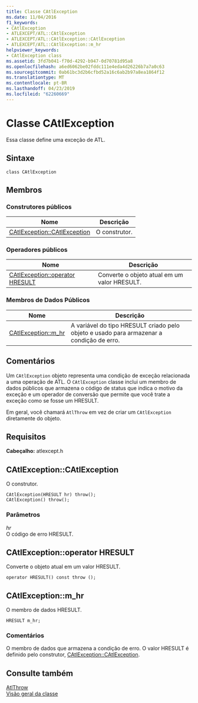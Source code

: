 ```yaml
---
title: Classe CAtlException
ms.date: 11/04/2016
f1_keywords:
- CAtlException
- ATLEXCEPT/ATL::CAtlException
- ATLEXCEPT/ATL::CAtlException::CAtlException
- ATLEXCEPT/ATL::CAtlException::m_hr
helpviewer_keywords:
- CAtlException class
ms.assetid: 3fd7b041-f70d-4292-b947-0d70781d95a8
ms.openlocfilehash: a6ed6062be02fddc111e4eda4d26226b7a7a0c63
ms.sourcegitcommit: 0ab61bc3d2b6cfbd52a16c6ab2b97a8ea1864f12
ms.translationtype: MT
ms.contentlocale: pt-BR
ms.lasthandoff: 04/23/2019
ms.locfileid: "62260669"
---
```

# <a name="catlexception-class"></a>Classe CAtlException

Essa classe define uma exceção de ATL.

## <a name="syntax"></a>Sintaxe

```
class CAtlException
```

## <a name="members"></a>Membros

### <a name="public-constructors"></a>Construtores públicos

|Nome|Descrição|
|----------|-----------------|
|[CAtlException::CAtlException](#catlexception)|O construtor.|

### <a name="public-operators"></a>Operadores públicos

|Nome|Descrição|
|----------|-----------------|
|[CAtlException::operator HRESULT](#operator_hresult)|Converte o objeto atual em um valor HRESULT.|

### <a name="public-data-members"></a>Membros de Dados Públicos

|Nome|Descrição|
|----------|-----------------|
|[CAtlException::m_hr](#m_hr)|A variável do tipo HRESULT criado pelo objeto e usado para armazenar a condição de erro.|

## <a name="remarks"></a>Comentários

Um `CAtlException` objeto representa uma condição de exceção relacionada a uma operação de ATL. O `CAtlException` classe inclui um membro de dados públicos que armazena o código de status que indica o motivo da exceção e um operador de conversão que permite que você trate a exceção como se fosse um HRESULT.

Em geral, você chamará `AtlThrow` em vez de criar um `CAtlException` diretamente do objeto.

## <a name="requirements"></a>Requisitos

**Cabeçalho:** atlexcept.h

##  <a name="catlexception"></a>  CAtlException::CAtlException

O construtor.

```
CAtlException(HRESULT hr) throw();
CAtlException() throw();
```

### <a name="parameters"></a>Parâmetros

*hr*<br/>
O código de erro HRESULT.

##  <a name="operator_hresult"></a>  CAtlException::operator HRESULT

Converte o objeto atual em um valor HRESULT.

```
operator HRESULT() const throw ();
```

##  <a name="m_hr"></a>  CAtlException::m_hr

O membro de dados HRESULT.

```
HRESULT m_hr;
```

### <a name="remarks"></a>Comentários

O membro de dados que armazena a condição de erro. O valor HRESULT é definido pelo construtor, [CAtlException::CAtlException](#catlexception).

## <a name="see-also"></a>Consulte também

[AtlThrow](debugging-and-error-reporting-global-functions.md#atlthrow)<br/>
[Visão geral da classe](../../atl/atl-class-overview.md)
